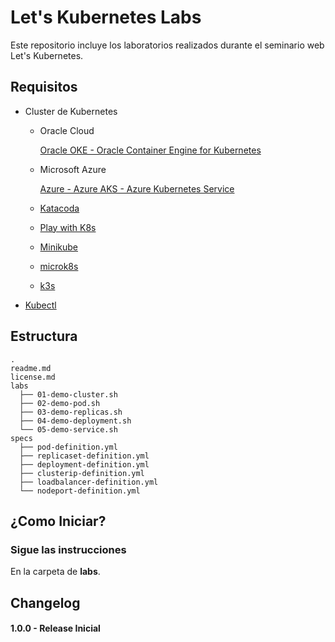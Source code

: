 # Let's Kubernetes Labs

Este repositorio incluye los laboratorios realizados durante el seminario web Let's Kubernetes.

## Requisitos

- Cluster de Kubernetes
  - Oracle Cloud
    
    [Oracle OKE - Oracle Container Engine for Kubernetes
](https://www.oracle.com/cloud/compute/container-engine-kubernetes.html)
  - Microsoft Azure
  
    [Azure - Azure AKS - Azure Kubernetes Service
](https://azure.microsoft.com/es-es/services/kubernetes-service/)
  - [Katacoda](https://www.katacoda.com/courses/kubernetes/playground)
  - [Play with K8s](https://labs.play-with-k8s.com/)
  - [Minikube](https://kubernetes.io/docs/setup/learning-environment/minikube/)
  - [microk8s](https://microk8s.io/)
  - [k3s](https://k3s.io/)
- [Kubectl](https://kubernetes.io/es/docs/tasks/tools/install-kubectl/)

## Estructura
```
.
readme.md
license.md
labs
  ├── 01-demo-cluster.sh
  ├── 02-demo-pod.sh
  ├── 03-demo-replicas.sh
  ├── 04-demo-deployment.sh
  └── 05-demo-service.sh
specs
  ├── pod-definition.yml
  ├── replicaset-definition.yml
  ├── deployment-definition.yml
  ├── clusterip-definition.yml
  ├── loadbalancer-definition.yml
  └── nodeport-definition.yml
```

## ¿Como Iniciar?

### Sigue las instrucciones 
En la carpeta de **labs**.

## Changelog

#### 1.0.0 - Release Inicial